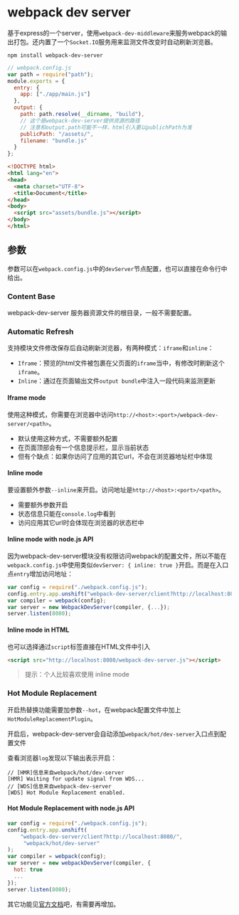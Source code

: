 # webpack dev server

基于express的一个server，使用`webpack-dev-middleware`来服务webpack的输出打包。还内置了一个`Socket.IO`服务用来监测文件改变时自动刷新浏览器。

```
npm install webpack-dev-server
```

```javascript
// webpack.config.js
var path = require("path");
module.exports = {
  entry: {
    app: ["./app/main.js"]
  },
  output: {
    path: path.resolve(__dirname, "build"),
    // 这个是webpack-dev-server提供资源的路径
    // 注意和output.path可能不一样，html引入要以publichPath为准
    publicPath: "/assets/",
    filename: "bundle.js"
  }
};
```

```html
<!DOCTYPE html>
<html lang="en">
<head>
  <meta charset="UTF-8">
  <title>Document</title>
</head>
<body>
  <script src="assets/bundle.js"></script>
</body>
</html>
```

## 参数

参数可以在`webpack.config.js`中的`devServer`节点配置，也可以直接在命令行中给出。

### Content Base

webpack-dev-server 服务器资源文件的根目录，一般不需要配置。

### Automatic Refresh

支持模块文件修改保存后自动刷新浏览器，有两种模式：`iframe`和`inline`：

* `Iframe`：预览的html文件被包裹在父页面的`iframe`当中，有修改时刷新这个`iframe`。
* `Inline`：通过在页面输出文件`output bundle`中注入一段代码来监测更新

#### Iframe mode

使用这种模式，你需要在浏览器中访问`http://<host>:<port>/webpack-dev-server/<path>`。
* 默认使用这种方式，不需要额外配置
* 在页面顶部会有一个信息提示栏，显示当前状态
* 但有个缺点：如果你访问了应用的其它url，不会在浏览器地址栏中体现

#### Inline mode

要设置额外参数`--inline`来开启。访问地址是`http://<host>:<port>/<path>`。

* 需要额外参数开启
* 状态信息只能在`console.log`中看到
* 访问应用其它url时会体现在浏览器的状态栏中

#### Inline mode with node.js API

因为webpack-dev-server模块没有权限访问webpack的配置文件，所以不能在`webpack.config.js`中使用类似`devServer: { inline: true }`开启。而是在入口点`entry`增加访问地址：
```javascript
var config = require("./webpack.config.js");
config.entry.app.unshift("webpack-dev-server/client?http://localhost:8080/");
var compiler = webpack(config);
var server = new WebpackDevServer(compiler, {...});
server.listen(8080);
```

#### Inline mode in HTML

也可以选择通过`script`标签直接在HTML文件中引入

```html
<script src="http://localhost:8080/webpack-dev-server.js"></script>
```

> 提示：个人比较喜欢使用 inline mode

### Hot Module Replacement

开启热替换功能需要加参数`--hot`，在webpack配置文件中加上`HotModuleReplacementPlugin`。

开启后，webpack-dev-server会自动添加`webpack/hot/dev-server`入口点到配置文件

查看浏览器`log`发现以下输出表示开启：
```
// [HMR]信息来自webpack/hot/dev-server
[HMR] Waiting for update signal from WDS...
// [WDS]信息来自webpack-dev-server
[WDS] Hot Module Replacement enabled.
```

#### Hot Module Replacement with node.js API

```javascript
var config = require("./webpack.config.js");
config.entry.app.unshift(
    "webpack-dev-server/client?http://localhost:8080/",
     "webpack/hot/dev-server"
);
var compiler = webpack(config);
var server = new webpackDevServer(compiler, {
  hot: true
  ...
});
server.listen(8080);
```

其它功能见[官方文档](http://webpack.github.io/docs/webpack-dev-server.html)吧，有需要再增加。